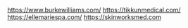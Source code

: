 https://www.burkewilliams.com/
https://tikkunmedical.com/
https://ellemariespa.com/
https://skinworksmed.com